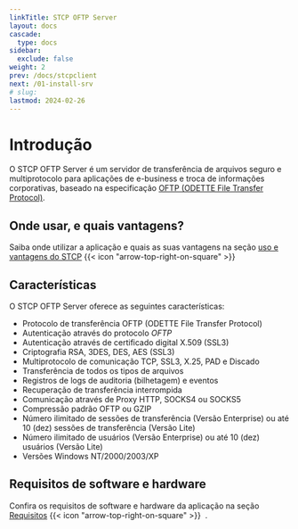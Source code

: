 ```yaml
---
linkTitle: STCP OFTP Server
layout: docs
cascade:
  type: docs
sidebar:
  exclude: false
weight: 2
prev: /docs/stcpclient
next: /01-install-srv
# slug:
lastmod: 2024-02-26
---
```

# Introdução

O STCP OFTP Server é um servidor de transferência de arquivos seguro e multiprotocolo para aplicações de e-business e troca de informações corporativas, baseado na especificação [OFTP (ODETTE File Transfer Protocol)](/odette).

## Onde usar, e quais vantagens?

Saiba onde utilizar a aplicação e quais as suas vantagens na seção <a href="/utils" target="_blank">uso e vantagens do STCP</a> {{< icon "arrow-top-right-on-square" >}} &nbsp;

## Características

O STCP OFTP Server oferece as seguintes características:

* Protocolo de transferência OFTP (ODETTE File Transfer Protocol)
* Autenticação através do protocolo *OFTP*
* Autenticação através de certificado digital X.509 (SSL3)
* Criptografia RSA, 3DES, DES, AES (SSL3)
* Multiprotocolo de comunicação TCP, SSL3, X.25, PAD e Discado
* Transferência de todos os tipos de arquivos
* Registros de logs de auditoria (bilhetagem) e eventos
* Recuperação de transferência interrompida
* Comunicação através de Proxy HTTP, SOCKS4 ou SOCKS5
* Compressão padrão OFTP ou GZIP
* Número ilimitado de sessões de transferência (Versão Enterprise) ou até 10 (dez) sessões de transferência (Versão Lite)
* Número ilimitado de usuários (Versão Enterprise) ou até 10 (dez) usuários (Versão Lite)
* Versões Windows NT/2000/2003/XP

## Requisitos de software e hardware

Confira os requisitos de software e hardware da aplicação na seção <a href="/requirements" target="_blank">Requisitos</a> {{< icon "arrow-top-right-on-square" >}} &nbsp;.

<!-- O STCP OFTP Server necessita dos seguintes requisitos de software e hardware para a sua instalação:

* Processador 500MHz x86 ou x64 ou superior
* 1 Gb ou superior de memória RAM
* 10 Mbytes de espaço disponível em disco rígido para o aplicativo
* Drive de CD/DVD-ROM
* Sistema operacional Windows 2000/XP/2003/Vista/2008
* Net Open Wan Connect X.25 *
* Banco de dados (SQL Server, MySQL, Oracle, Sybase, SQLite) **
* Driver ODBC para conexão com o Banco de Dados

{{< callout type="info" >}}
*Opcional para comunicação X.25
{{< /callout >}}

{{< callout type="info" >}}
**Opcional
{{< /callout >}} -->

